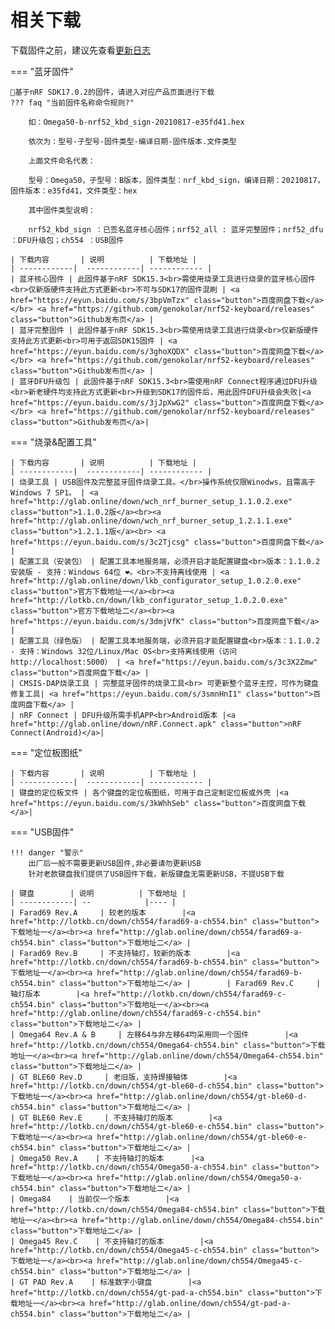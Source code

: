 相关下载
==========

下载固件之前，建议先查看[更新日志](../changelog.md)

=== "蓝牙固件"

    📢基于nRF SDK17.0.2的固件，请进入对应产品页面进行下载
    ??? faq "当前固件名称命令规则?"

        如：Omega50-b-nrf52_kbd_sign-20210817-e35fd41.hex 

        依次为：型号-子型号-固件类型-编译日期-固件版本.文件类型 

        上面文件命名代表：
        
        型号：Omega50，子型号：B版本，固件类型：nrf_kbd_sign，编译日期：20210817，固件版本：e35fd41，文件类型：hex

        其中固件类型说明： 
        
        nrf52_kbd_sign ：已签名蓝牙核心固件；nrf52_all : 蓝牙完整固件；nrf52_dfu ：DFU升级包；ch554 ：USB固件

    | 下载内容       | 说明          | 下载地址 |
    | ------------|  ------------| ------------ |
    | 蓝牙核心固件 | 此固件基于nRF SDK15.3<br>需使用烧录工具进行烧录的蓝牙核心固件<br>仅新版硬件支持此方式更新<br>不可与SDK17的固件混刷 | <a href="https://eyun.baidu.com/s/3bpVmTzx" class="button">百度网盘下载</a> </br> <a href="https://github.com/genokolar/nrf52-keyboard/releases" class="button">Github发布页</a> |
    | 蓝牙完整固件 | 此固件基于nRF SDK15.3<br>需使用烧录工具进行烧录<br>仅新版硬件支持此方式更新<br>可用于返回SDK15固件 | <a href="https://eyun.baidu.com/s/3ghoXQDX" class="button">百度网盘下载</a> </br> <a href="https://github.com/genokolar/nrf52-keyboard/releases" class="button">Github发布页</a> |
    | 蓝牙DFU升级包 | 此固件基于nRF SDK15.3<br>需使用nRF Connect程序通过DFU升级<br>新老硬件均支持此方式更新<br>升级到SDK17的固件后，用此固件DFU升级会失败|<a href="https://eyun.baidu.com/s/3jJpXwG2" class="button">百度网盘下载</a> </br> <a href="https://github.com/genokolar/nrf52-keyboard/releases" class="button">Github发布页</a>|

=== "烧录&配置工具"

    | 下载内容       | 说明          | 下载地址 |
    | ------------|  ------------| ------------ |
    | 烧录工具 | USB固件及完整蓝牙固件烧录工具。</br>操作系统仅限Winodws，且需高于Windows 7 SP1。 | <a href="http://glab.online/down/wch_nrf_burner_setup_1.1.0.2.exe" class="button">1.1.0.2版</a><br><a href="http://glab.online/down/wch_nrf_burner_setup_1.2.1.1.exe" class="button">1.2.1.1版</a><br> <a href="https://eyun.baidu.com/s/3c2Tjcsg" class="button">百度网盘下载</a> |
    | 配置工具（安装包） | 配置工具本地服务端，必须开启才能配置键盘<br>版本：1.1.0.2安装版 - 支持：Windows 64位 ❤️。<br>不支持离线使用 | <a href="http://glab.online/down/lkb_configurator_setup_1.0.2.0.exe" class="button">官方下载地址一</a><br><a href="http://lotkb.cn/down/lkb_configurator_setup_1.0.2.0.exe" class="button">官方下载地址二</a><br><a href="https://eyun.baidu.com/s/3dmjVfK" class="button">百度网盘下载</a> |
    | 配置工具（绿色版） | 配置工具本地服务端，必须开启才能配置键盘<br>版本：1.1.0.2 - 支持：Windows 32位/Linux/Mac OS<br>支持离线使用（访问http://localhost:5000） | <a href="https://eyun.baidu.com/s/3c3X2Zmw" class="button">百度网盘下载</a> |
    | CMSIS-DAP烧录工具 | 完整蓝牙固件的烧录工具<br> 可更新整个蓝牙主控，可作为键盘修复工具| <a href="https://eyun.baidu.com/s/3smnHnI1" class="button">百度网盘下载</a> |
    | nRF Connect | DFU升级所需手机APP<br>Android版本 |<a href="http://glab.online/down/nRF.Connect.apk" class="button">nRF Connect(Android)</a>|


=== "定位板图纸"

    | 下载内容       | 说明          | 下载地址 |
    | ------------|  ------------| ------------ |
    | 键盘的定位板文件 | 各个键盘的定位板图纸，可用于自己定制定位板或外壳 |<a href="https://eyun.baidu.com/s/3kWhhSeb" class="button">百度网盘下载</a>|


=== "USB固件"

    !!! danger "警示"
        出厂后一般不需要更新USB固件,非必要请勿更新USB
        针对老款键盘我们提供了USB固件下载，新版键盘无需更新USB，不提USB下载
    
    | 键盘        | 说明          | 下载地址 |
    | ------------| --            |---- |
    | Farad69 Rev.A     | 较老的版本        |<a href="http://lotkb.cn/down/ch554/farad69-a-ch554.bin" class="button">下载地址一</a><br><a href="http://glab.online/down/ch554/farad69-a-ch554.bin" class="button">下载地址二</a> |
    | Farad69 Rev.B     | 不支持轴灯，较新的版本        |<a href="http://lotkb.cn/down/ch554/farad69-b-ch554.bin" class="button">下载地址一</a><br><a href="http://glab.online/down/ch554/farad69-b-ch554.bin" class="button">下载地址二</a> |        | Farad69 Rev.C     | 轴灯版本        |<a href="http://lotkb.cn/down/ch554/farad69-c-ch554.bin" class="button">下载地址一</a><br><a href="http://glab.online/down/ch554/farad69-c-ch554.bin" class="button">下载地址二</a> |
    | Omega64 Rev.A & B     | 左移64与非左移64均采用同一个固件        |<a href="http://lotkb.cn/down/ch554/Omega64-ch554.bin" class="button">下载地址一</a><br><a href="http://glab.online/down/ch554/Omega64-ch554.bin" class="button">下载地址二</a> |
    | GT BLE60 Rev.D     | 老旧版，支持焊接轴体        |<a href="http://lotkb.cn/down/ch554/gt-ble60-d-ch554.bin" class="button">下载地址一</a><br><a href="http://glab.online/down/ch554/gt-ble60-d-ch554.bin" class="button">下载地址二</a> |
    | GT BLE60 Rev.E     | 不支持轴灯的版本        |<a href="http://lotkb.cn/down/ch554/gt-ble60-e-ch554.bin" class="button">下载地址一</a><br><a href="http://glab.online/down/ch554/gt-ble60-e-ch554.bin" class="button">下载地址二</a> |
    | Omega50 Rev.A    | 不支持轴灯的版本      |<a href="http://lotkb.cn/down/ch554/Omega50-a-ch554.bin" class="button">下载地址一</a><br><a href="http://glab.online/down/ch554/Omega50-a-ch554.bin" class="button">下载地址二</a> |
    | Omega84    | 当前仅一个版本        |<a href="http://lotkb.cn/down/ch554/Omega84-ch554.bin" class="button">下载地址一</a><br><a href="http://glab.online/down/ch554/Omega84-ch554.bin" class="button">下载地址二</a> |
    | Omega45 Rev.C    | 不支持轴灯的版本        |<a href="http://lotkb.cn/down/ch554/Omega45-c-ch554.bin" class="button">下载地址一</a><br><a href="http://glab.online/down/ch554/Omega45-c-ch554.bin" class="button">下载地址二</a> |
    | GT PAD Rev.A    | 标准数字小键盘        |<a href="http://lotkb.cn/down/ch554/gt-pad-a-ch554.bin" class="button">下载地址一</a><br><a href="http://glab.online/down/ch554/gt-pad-a-ch554.bin" class="button">下载地址二</a> |